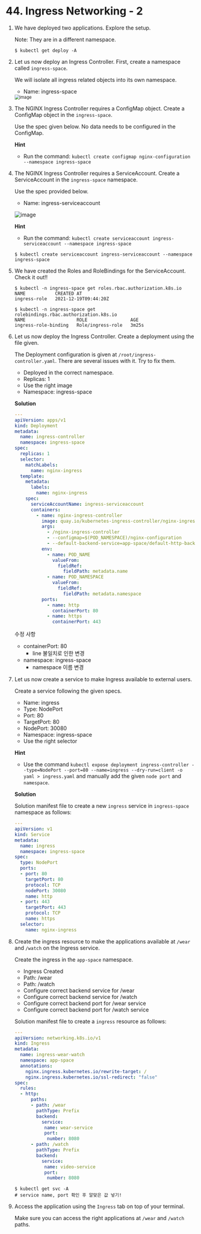 # 44. Ingress Networking - 2

1. We have deployed two applications. Explore the setup.
   
   Note: They are in a different namespace.
   
   ```
   $ kubectl get deploy -A
   ```

2. Let us now deploy an Ingress Controller. First, create a namespace called `ingress-space`.
   
   We will isolate all ingress related objects into its own namespace.
   
   - Name: ingress-space
   
   <img src="https://user-images.githubusercontent.com/55625864/146667519-42e647de-86c8-4e53-bdbc-9e682cc152d2.png" alt="image" style="zoom:80%;" />

3. The NGINX Ingress Controller requires a ConfigMap object. Create a ConfigMap object in the `ingress-space`.
   
   Use the spec given below. No data needs to be configured in the ConfigMap.
   
   **Hint**
   
   - Run the command: `kubectl create configmap nginx-configuration --namespace ingress-space`

4. The NGINX Ingress Controller requires a ServiceAccount. Create a ServiceAccount in the `ingress-space` namespace.
   
   Use the spec provided below.
   
   - Name: ingress-serviceaccount
   
   ![image](https://user-images.githubusercontent.com/55625864/146667581-70c6b884-02f6-4113-8fcf-4e1633a04e65.png)
   
   **Hint**
   
   - Run the command: `kubectl create serviceaccount ingress-serviceaccount --namespace ingress-space`
   
   ```
   $ kubectl create serviceaccount ingress-serviceaccount --namespace ingress-space
   ```

5. We have created the Roles and RoleBindings for the ServiceAccount. Check it out!!
   
   ```
   $ kubectl -n ingress-space get roles.rbac.authorization.k8s.io 
   NAME           CREATED AT
   ingress-role   2021-12-19T09:44:20Z
   
   $ kubectl -n ingress-space get rolebindings.rbac.authorization.k8s.io 
   NAME                   ROLE                AGE
   ingress-role-binding   Role/ingress-role   3m25s
   ```

6. Let us now deploy the Ingress Controller. Create a deployment using the file given.
   
   The Deployment configuration is given at `/root/ingress-controller.yaml`. There are several issues with it. Try to fix them.
   
   - Deployed in the correct namespace.
   - Replicas: 1
   - Use the right image
   - Namespace: ingress-space
   
   **Solution**
   
   ```yaml
   ---
   apiVersion: apps/v1
   kind: Deployment
   metadata:
     name: ingress-controller
     namespace: ingress-space
   spec:
     replicas: 1
     selector:
       matchLabels:
         name: nginx-ingress
     template:
       metadata:
         labels:
           name: nginx-ingress
       spec:
         serviceAccountName: ingress-serviceaccount
         containers:
           - name: nginx-ingress-controller
             image: quay.io/kubernetes-ingress-controller/nginx-ingress-controller:0.21.0
             args:
               - /nginx-ingress-controller
               - --configmap=$(POD_NAMESPACE)/nginx-configuration
               - --default-backend-service=app-space/default-http-backend
             env:
               - name: POD_NAME
                 valueFrom:
                   fieldRef:
                     fieldPath: metadata.name
               - name: POD_NAMESPACE
                 valueFrom:
                   fieldRef:
                     fieldPath: metadata.namespace
             ports:
               - name: http
                 containerPort: 80
               - name: https
                 containerPort: 443
   ```
   
   수정 사항
   
   - containerPort: 80
     - line 불일치로 인한 변경
   - namespace: ingress-space
     - namespace 이름 변경

7. Let us now create a service to make Ingress available to external users.
   
   Create a service following the given specs.
   
   - Name: ingress
   - Type: NodePort
   - Port: 80
   - TargetPort: 80
   - NodePort: 30080
   - Namespace: ingress-space
   - Use the right selector
   
   **Hint**
   
   - Use the command `kubectl expose deployment ingress-controller --type=NodePort --port=80 --name=ingress --dry-run=client -o yaml > ingress.yaml` and manually add the given `node port` and `namespace`.
   
   **Solution**
   
   Solution manifest file to create a new `ingress` service in `ingress-space` namespace as follows:
   
   ```yaml
   ---
   apiVersion: v1
   kind: Service
   metadata:
     name: ingress
     namespace: ingress-space
   spec:
     type: NodePort
     ports:
     - port: 80
       targetPort: 80
       protocol: TCP
       nodePort: 30080
       name: http
     - port: 443
       targetPort: 443
       protocol: TCP
       name: https
     selector:
       name: nginx-ingress
   ```

8. Create the ingress resource to make the applications available at `/wear` and `/watch` on the Ingress service.
   
   Create the ingress in the `app-space` namespace.
   
   - Ingress Created
   - Path: /wear
   - Path: /watch
   - Configure correct backend service for /wear
   - Configure correct backend service for /watch
   - Configure correct backend port for /wear service
   - Configure correct backend port for /watch service
   
   Solution manifest file to create a `ingress` resource as follows:
   
   ```yaml
   ---
   apiVersion: networking.k8s.io/v1
   kind: Ingress
   metadata:
     name: ingress-wear-watch
     namespace: app-space
     annotations:
       nginx.ingress.kubernetes.io/rewrite-target: /
       nginx.ingress.kubernetes.io/ssl-redirect: "false"
   spec:
     rules:
     - http:
         paths:
         - path: /wear
           pathType: Prefix
           backend:
             service:
              name: wear-service
              port: 
               number: 8080
         - path: /watch
           pathType: Prefix
           backend:
             service:
              name: video-service
              port:
               number: 8080
   ```
   
   ```
   $ kubectl get svc -A
   # service name, port 확인 후 알맞은 값 넣기!
   ```

9. Access the application using the `Ingress` tab on top of your terminal.
   
   Make sure you can access the right applications at `/wear` and `/watch` paths.
